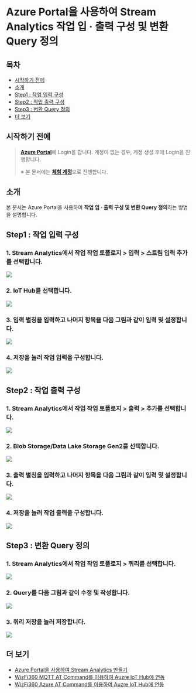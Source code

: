 #  Azure Portal을 사용하여 Stream Analytics 작업 입 · 출력 구성 및 변환 Query 정의



## 목차

- [시작하기 전에](#Prerequisites)
- [소개](#Introduction)
- [Step1 : 작업 입력 구성](#Step-1-Configure_Job_Input)
- [Step2 : 작업 출력 구성](#Step-2-Configure_Job_Output)
- [Step3 : 변환 Query 정의](#Step-3-Define_The_Transformation_Query)
- [더 보기](#Read_More)



<a name="Prerequisites"></a>
## 시작하기 전에

> [**Azure Portal**][Link-Azure-Portal]에 Login을 합니다. 계정이 없는 경우, 계정 생성 후에 Login을 진행합니다.
>
> ※ 본 문서에는 [**체험 계정**][Link-Azure-Account-Free]으로 진행합니다.



<a name="Introduction"></a>
## 소개

본 문서는 Azure Portal을 사용하여 **작업 입 · 출력 구성 및 변환 Query 정의**하는 방법을 설명합니다.



<a name="Step-1-Configure_Job_Input"></a>
## Step1 : 작업 입력 구성

### 1. Stream Analytics에서 작업 **작업 토폴로지** > **입력** > **스트림 입력 추가**를 선택합니다.

 ![][Link-Configure_Job_Input_2]

### 2. **IoT Hub**를 선택합니다.

 ![][Link-Configure_Job_Input_3]

### 3. **입력 별칭**을 입력하고 나머지 항목을 다음 그림과 같이 입력 및 설정합니다.

 ![][Link-Configure_Job_Input_5]

### 4. **저장**을 눌러 작업 입력을 구성합니다.

 ![][Link-Configure_Job_Input_6]



<a name="Step-2-Configure_Job_Output"></a>
## Step2 : 작업 출력 구성

### 1. Stream Analytics에서 작업 **작업 토폴로지** > **출력** > **추가**를 선택합니다.

 ![][Link-Configure_Job_Output_2]

### 2. **Blob Storage/Data Lake Storage Gen2**를 선택합니다.

 ![][Link-Configure_Job_Output_3]

### 3. **출력 별칭**을 입력하고 나머지 항목을 다음 그림과 같이 입력 및 설정합니다.

 ![][Link-Configure_Job_Output_5]

### 4. **저장**을 눌러 작업 출력을 구성합니다.

 ![][Link-Configure_Job_Output_6]



<a name="Step-3-Define_The_Transformation_Query"></a>
## Step3 : 변환 Query 정의

### 1. Stream Analytics에서 작업 **작업 토폴로지** > **쿼리**를 선택합니다.

 ![][Link-Define_The_Transformation_Query_2]

### 2. **Query**를 다음 그림과 같이 **수정 및 작성**합니다.

 ![][Link-Define_The_Transformation_Query_3]

### 3. **쿼리 저장**을 눌러 저장합니다.

 ![][Link-Define_The_Transformation_Query_4]



<a name="Read_More"></a>
## 더 보기

- [Azure Portal을 사용하여 Stream Analytics 만들기][Link-Create_Stream_Analytics_Through_Azure_Portal]
- [WizFi360 MQTT AT Command를 이용하여 Auzre IoT Hub에 연동][Link-Standalone_Mqtt_Atcmd_Wizfi360]
- [WizFi360 Azure AT Command를 이용하여 Auzre IoT Hub에 연동][Link-Standalone_Azure_Atcmd_Wizfi360]



[Link-Azure-Portal]: https://portal.azure.com/
[Link-Azure-Account-Free]: https://azure.microsoft.com/ko-kr/free/
[Link-Configure_Job_Input_2]: https://github.com/Wiznet/azure-iot-kr/blob/master/images/configure_job_input_2.png
[Link-Configure_Job_Input_3]: https://github.com/Wiznet/azure-iot-kr/blob/master/images/configure_job_input_3.png
[Link-Configure_Job_Input_5]: https://github.com/Wiznet/azure-iot-kr/blob/master/images/configure_job_input_5.png
[Link-Configure_Job_Input_6]: https://github.com/Wiznet/azure-iot-kr/blob/master/images/configure_job_input_6.png
[Link-Configure_Job_Output_2]: https://github.com/Wiznet/azure-iot-kr/blob/master/images/configure_job_output_2.png
[Link-Configure_Job_Output_3]: https://github.com/Wiznet/azure-iot-kr/blob/master/images/configure_job_output_3.png
[Link-Configure_Job_Output_5]: https://github.com/Wiznet/azure-iot-kr/blob/master/images/configure_job_output_5.png
[Link-Configure_Job_Output_6]: https://github.com/Wiznet/azure-iot-kr/blob/master/images/configure_job_output_6.png
[Link-Define_The_Transformation_Query_2]: https://github.com/Wiznet/azure-iot-kr/blob/master/images/define_the_transformation_query_2.png
[Link-Define_The_Transformation_Query_3]: https://github.com/Wiznet/azure-iot-kr/blob/master/images/define_the_transformation_query_3.png
[Link-Define_The_Transformation_Query_4]: https://github.com/Wiznet/azure-iot-kr/blob/master/images/define_the_transformation_query_4.png
[Link-Create_Stream_Analytics_Through_Azure_Portal]: https://github.com/Wiznet/azure-iot-kr/blob/master/docs/Azure_Cloud/create_stream_analytics_through_azure_portal.md
[Link-Standalone_Mqtt_Atcmd_Wizfi360]: https://github.com/Wiznet/azure-iot-kr/blob/master/docs/IoT_device/Connectivities/Wi-Fi/standalone_mqtt_atcmd_wizfi360.md
[Link-Standalone_Azure_Atcmd_Wizfi360]: https://github.com/Wiznet/azure-iot-kr/blob/master/docs/IoT_device/Connectivities/Wi-Fi/standalone_azure_atcmd_wizfi360.md
